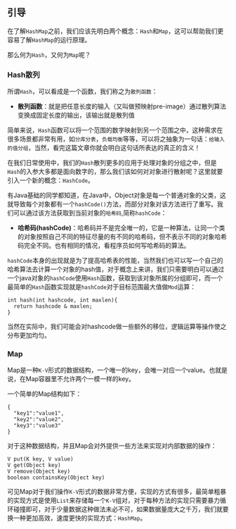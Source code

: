 ## 引导
在了解``HashMap``之前，我们应该先明白两个概念：``Hash``和``Map``，这可以帮助我们更容易了解``HashMap``的运行原理。

那么何为``Hash``，又何为``Map``呢？

### Hash散列
所谓``Hash``，可以看成是一个函数，我们称之为``散列函数``：
 - **散列函数**：就是把任意长度的输入（又叫做预映射pre-image）通过散列算法变换成固定长度的输出，该输出就是散列值

简单来说，``Hash``函数可以将一个范围的数字映射到另一个范围之中，这种需求在很多场景都非常有用，如``分库分表``，``负载均衡``等等，可以将之抽象为一句话：``给输入的值分组``，当然，看完这篇文章你就会明白这句话所表达的真正的含义！

在我们日常使用中，我们的``Hash``散列更多的应用于处理对象的分组之中，但是``Hash``的入参大多都是面向数字的，那么我们该如何对对象进行散射呢？这里就要引入一个新的概念：``HashCode``。

有Java基础的同学都知道，在Java中，Object对象是每一个普通对象的父类，这就导致每个对象都有一个``hashCode()``方法，而部分对象对该方法进行了重写。我们可以通过该方法获取到当前对象的``哈希码``,简称``hashCode``：
 - **哈希码(hashCode)**：哈希码并不是完全唯一的，它是一种算法，让同一个类的对象按照自己不同的特征尽量的有不同的哈希码，但不表示不同的对象哈希码完全不同。也有相同的情况，看程序员如何写哈希码的算法。

``hashCode``本身的出现就是为了提高哈希表的性能，当然我们也可以写一个自己的哈希算法去计算一个对象的hash值，对于概念上来讲，我们只需要明白可以通过一个java对象的``hashCode``使用``Hash``函数，获取到该对象所属的分组即可，而一个最简单的``Hash``函数实现就是``hashCode``对于目标范围最大值做``Mod``运算：
```
int hash(int hashcode, int maxlen){
  return hashcode & maxlen;
}
```

当然在实际中，我们可能会对hashcode做一些额外的移位，逻辑运算等操作使之分布更加均匀。
### Map
Map是一种``K-V``形式的数据结构，一个唯一的key，会唯一对应一个value。也就是说，在Map容器里不允许两个一模一样的key。

一个简单的Map结构如下：
```
{
  "key1":"value1",
  "key2":"value2",
  "key3":"value3"
}
```
对于这种数据结构，并且Map会对外提供一些方法来实现对内部数据的操作：
```
V put(K key, V value)
V get(Object key)
V remove(Object key)
boolean containsKey(Object key)
```
可见Map对于我们操作``K-V``形式的数据非常方便，实现的方式有很多，最简单粗暴的实现方式是使用``List``来存储每一个``K-V``组对，对于每种方法的实现只需要暴力循环碰撞即可，对于少量数据这种做法未必不可，如果数据量庞大之千万，我们就要换一种更加高效，速度更快的实现方式：``HashMap``。

